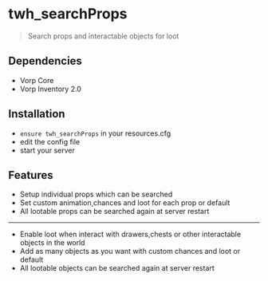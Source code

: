 # twh_searchProps

> Search props and interactable objects for loot

## Dependencies
- Vorp Core
- Vorp Inventory 2.0


## Installation
- `ensure twh_searchProps` in your resources.cfg
- edit the config file
- start your server 

## Features
- Setup individual props which can be searched 
- Set custom animation,chances and loot for each prop or default
- All lootable props can be searched again at server restart
----
- Enable loot when interact with drawers,chests or other interactable objects in the world
- Add as many objects as you want with custom chances and loot or default
- All lootable objects can be searched again at server restart




